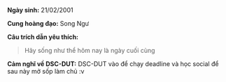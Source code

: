 **Ngày sinh:** 21/02/2001


**Cung hoàng đạo:** Song Ngư


**Câu trích dẫn yêu thích:**
> Hãy sống như thể hôm nay là ngày cuối cùng

**Cảm nghĩ về DSC-DUT:** DSC-DUT vào để chạy deadline và học social để sau này mở sốp làm chủ :v
